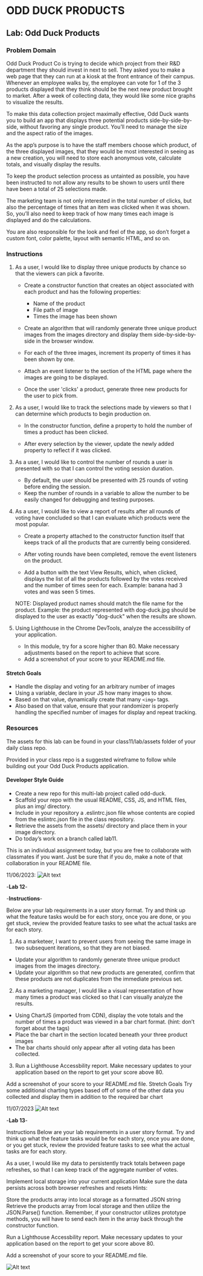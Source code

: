 # ODD DUCK PRODUCTS

## Lab: Odd Duck Products

### Problem Domain

Odd Duck Product Co is trying to decide which project from their R&D department they should invest in next to sell. They asked you to make a web page that they can run at a kiosk at the front entrance of their campus. Whenever an employee walks by, the employee can vote for 1 of the 3 products displayed that they think should be the next new product brought to market. After a week of collecting data, they would like some nice graphs to visualize the results.

To make this data collection project maximally effective, Odd Duck wants you to build an app that displays three potential products side-by-side-by-side, without favoring any single product. You’ll need to manage the size and the aspect ratio of the images.

As the app’s purpose is to have the staff members choose which product, of the three displayed images, that they would be most interested in seeing as a new creation, you will need to store each anonymous vote, calculate totals, and visually display the results.

To keep the product selection process as untainted as possible, you have been instructed to not allow any results to be shown to users until there have been a total of 25 selections made.

The marketing team is not only interested in the total number of clicks, but also the percentage of times that an item was clicked when it was shown. So, you’ll also need to keep track of how many times each image is displayed and do the calculations.

You are also responsible for the look and feel of the app, so don’t forget a custom font, color palette, layout with semantic HTML, and so on.

### Instructions

1. As a user, I would like to display three unique products by chance so that the viewers can pick a favorite.

   - Create a constructor function that creates an object associated with each product and has the following properties:
     - Name of the product
     - File path of image
     - Times the image has been shown

   - Create an algorithm that will randomly generate three unique product images from the images directory and display them side-by-side-by-side in the browser window.

   - For each of the three images, increment its property of times it has been shown by one.

   - Attach an event listener to the section of the HTML page where the images are going to be displayed.

   - Once the user 'clicks' a product, generate three new products for the user to pick from.

2. As a user, I would like to track the selections made by viewers so that I can determine which products to begin production on.

   - In the constructor function, define a property to hold the number of times a product has been clicked.

   - After every selection by the viewer, update the newly added property to reflect if it was clicked.

3. As a user, I would like to control the number of rounds a user is presented with so that I can control the voting session duration.

   - By default, the user should be presented with 25 rounds of voting before ending the session.
   - Keep the number of rounds in a variable to allow the number to be easily changed for debugging and testing purposes.

4. As a user, I would like to view a report of results after all rounds of voting have concluded so that I can evaluate which products were the most popular.

   - Create a property attached to the constructor function itself that keeps track of all the products that are currently being considered.

   - After voting rounds have been completed, remove the event listeners on the product.

   - Add a button with the text View Results, which, when clicked, displays the list of all the products followed by the votes received and the number of times seen for each. Example: banana had 3 votes and was seen 5 times.

   NOTE: Displayed product names should match the file name for the product. Example: the product represented with dog-duck.jpg should be displayed to the user as exactly "dog-duck" when the results are shown.

5. Using Lighthouse in the Chrome DevTools, analyze the accessibility of your application.

   - In this module, try for a score higher than 80. Make necessary adjustments based on the report to achieve that score.
   - Add a screenshot of your score to your README.md file.

#### Stretch Goals

- Handle the display and voting for an arbitrary number of images
- Using a variable, declare in your JS how many images to show.
- Based on that value, dynamically create that many `<img>` tags.
- Also based on that value, ensure that your randomizer is properly handling the specified number of images for display and repeat tracking.

### Resources

The assets for this lab can be found in your class11/lab/assets folder of your daily class repo.

Provided in your class repo is a suggested wireframe to follow while building out your Odd Duck Products application.

#### Developer Style Guide

- Create a new repo for this multi-lab project called odd-duck.
- Scaffold your repo with the usual README, CSS, JS, and HTML files, plus an img/ directory.
- Include in your repository a .eslintrc.json file whose contents are copied from the eslintrc.json file in the class repository.
- Retrieve the assets from the assets/ directory and place them in your image directory.
- Do today’s work on a branch called lab11.

This is an individual assignment today, but you are free to collaborate with classmates if you want. Just be sure that if you do, make a note of that collaboration in your README file.

11/06/2023: ![Alt text](image.png)

 -**Lab 12**-

-**Instructions**-

Below are your lab requirements in a user story format. Try and think up what the feature tasks would be for each story, once you are done, or you get stuck, review the provided feature tasks to see what the actual tasks are for each story.

1. As a marketeer, I want to prevent users from seeing the same image in two subsequent iterations, so that they are not biased.

- Update your algorithm to randomly generate three unique product images from the images directory.
- Update your algorithm so that new products are generated, confirm that these products are not duplicates from the immediate previous set.

2. As a marketing manager, I would like a visual representation of how many times a product was clicked so that I can visually analyze the results.

- Using ChartJS (imported from CDN), display the vote totals and the number of times a product was viewed in a bar chart format. (hint: don’t forget about the <canvas> tags)
- Place the bar chart in the section located beneath your three product images
- The bar charts should only appear after all voting data has been collected.

3. Run a Lighthouse Accessbility report. Make necessary updates to your application based on the report to get your score above 80.

Add a screenshot of your score to your README.md file.
Stretch Goals
Try some additional charting types based off of some of the other data you collected and display them in addition to the required bar chart

11/07/2023
![Alt text](image-1.png)


-**Lab 13**-

Instructions
Below are your lab requirements in a user story format. Try and think up what the feature tasks would be for each story, once you are done, or you get stuck, review the provided feature tasks to see what the actual tasks are for each story.

As a user, I would like my data to persistently track totals between page refreshes, so that I can keep track of the aggregate number of votes.

Implement local storage into your current application
Make sure the data persists across both browser refreshes and resets
Hints:

Store the products array into local storage as a formatted JSON string
Retrieve the products array from local storage and then utilize the JSON.Parse() function. Remember, if your constructor utilizes prototype methods, you will have to send each item in the array back through the constructor function.

Run a Lighthouse Accessbility report. Make necessary updates to your application based on the report to get your score above 80.

Add a screenshot of your score to your README.md file.

![Alt text](image-2.png)